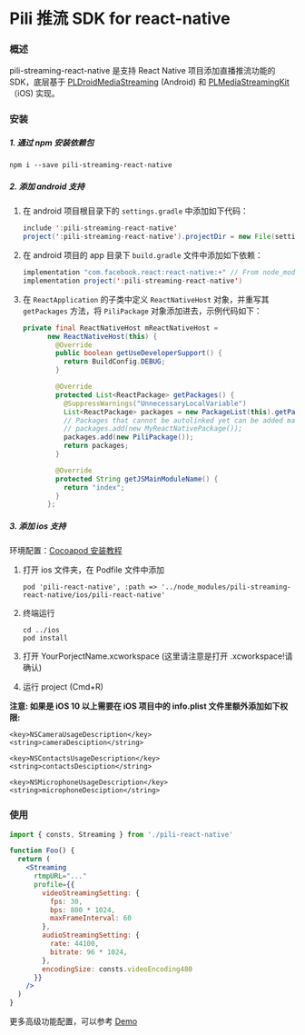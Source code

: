 # Pili 推流 SDK for react-native

### 概述

pili-streaming-react-native 是支持 React Native 项目添加直播推流功能的 SDK，底层基于 [PLDroidMediaStreaming](https://github.com/pili-engineering/PLDroidMediaStreaming) (Android) 和 [PLMediaStreamingKit](https://github.com/pili-engineering/PLMediaStreamingKit)（iOS) 实现。

### 安装

##### 1. 通过 npm 安装依赖包

```shell
npm i --save pili-streaming-react-native
```

##### 2. 添加 android 支持

1. 在 android 项目根目录下的 `settings.gradle` 中添加如下代码：

    ```java
    include ':pili-streaming-react-native'
    project(':pili-streaming-react-native').projectDir = new File(settingsDir, '../node_modules/pili-streaming-react-native/android/pili-react-native')
    ```

2. 在 android 项目的 app 目录下 `build.gradle` 文件中添加如下依赖：

    ```java
    implementation "com.facebook.react:react-native:+" // From node_modules.
    implementation project(':pili-streaming-react-native')
    ```

3. 在 `ReactApplication` 的子类中定义 `ReactNativeHost` 对象，并重写其 `getPackages` 方法，将 `PiliPackage` 对象添加进去，示例代码如下：

    ```java
    private final ReactNativeHost mReactNativeHost =
          new ReactNativeHost(this) {
            @Override
            public boolean getUseDeveloperSupport() {
              return BuildConfig.DEBUG;
            }

            @Override
            protected List<ReactPackage> getPackages() {
              @SuppressWarnings("UnnecessaryLocalVariable")
              List<ReactPackage> packages = new PackageList(this).getPackages();
              // Packages that cannot be autolinked yet can be added manually here, for example:
              // packages.add(new MyReactNativePackage());
              packages.add(new PiliPackage());
              return packages;
            }

            @Override
            protected String getJSMainModuleName() {
              return "index";
            }
          };
    ```

##### 3. 添加 ios 支持

环境配置：[Cocoapod 安装教程](https://cocoapods.org)

1. 打开 ios 文件夹，在 Podfile 文件中添加

    ```Object-C
    pod 'pili-react-native', :path => '../node_modules/pili-streaming-react-native/ios/pili-react-native'
    ```

2. 终端运行

    ```shell
    cd ../ios
    pod install
    ``` 

3. 打开 YourPorjectName.xcworkspace (这里请注意是打开 .xcworkspace!请确认)

4. 运行 project (Cmd+R)

**注意: 如果是 iOS 10 以上需要在 iOS 项目中的 info.plist 文件里额外添加如下权限:**

```
<key>NSCameraUsageDescription</key>
<string>cameraDesciption</string>

<key>NSContactsUsageDescription</key>
<string>contactsDesciption</string>

<key>NSMicrophoneUsageDescription</key>
<string>microphoneDesciption</string>
```

### 使用

```jsx
import { consts, Streaming } from './pili-react-native'

function Foo() {
  return (
    <Streaming
      rtmpURL="..."
      profile={{
        videoStreamingSetting: {
          fps: 30,
          bps: 800 * 1024,
          maxFrameInterval: 60
        },
        audioStreamingSetting: {
          rate: 44100,
          bitrate: 96 * 1024,
        },
        encodingSize: consts.videoEncoding480
      }}
    />
  )
}
```

更多高级功能配置，可以参考 [Demo](./demo/App.js)
